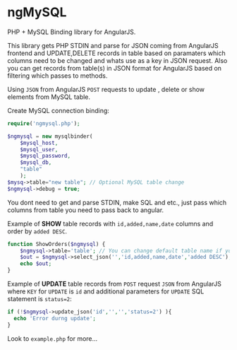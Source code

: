 # ngMySQL
PHP + MySQL Binding library for AngularJS.

This library gets PHP STDIN and parse for JSON coming from AngularJS frontend and UPDATE,DELETE records in table based on paramaters which columns need to be changed and whats use as a key in JSON request.
Also you can get records from table(s) in JSON format for AngularJS based on filtering which passes to methods.


Using  `JSON` from AngularJS `POST` requests to update , delete or show elements from  MySQL table.

Create MySQL connection binding:
```php
require('ngmysql.php');

$ngmysql = new mysqlbinder(
	$mysql_host,
	$mysql_user,
	$mysql_password, 
	$mysql_db, 
	"table"
	);
$mysq->table="new table"; // Optional MySQL table change
$ngmysql->debug = true;

```

You dont need to get and parse STDIN, make SQL and etc., just pass which columns from table you need to pass back to angular.

Example of **SHOW** table records with `id,added,name,date` columns and order by `added DESC`.
```php
function ShowOrders($ngmysql) {
	$ngmysql->table='table'; // You can change default table name if you need
	$out = $ngmysql->select_json('','id,added,name,date','added DESC');
	echo $out;
}

```

Example of **UPDATE** table records from `POST` request `JSON` from AngularJS where `KEY` for `UPDATE` is `id` and additional parameters for `UPDATE` SQL statement is `status=2`:
```php
if (!$ngmysql->update_json('id','','','status=2') ){
  echo 'Error durng update';
}
```

Look to `example.php` for more...
